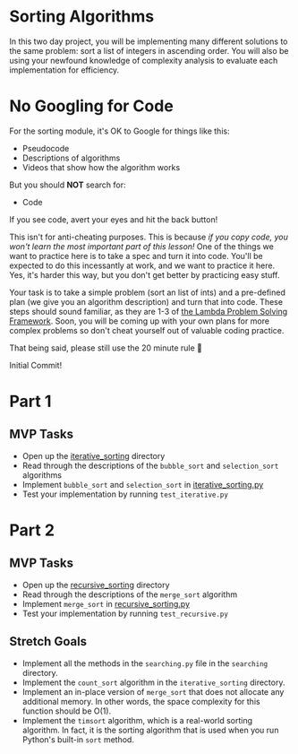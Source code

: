 # Sorting Algorithms

In this two day project, you will be implementing many different solutions to the same problem: sort a list of integers in ascending order. You will also be using your newfound knowledge of complexity analysis to evaluate each implementation for efficiency.

# No Googling for Code

For the sorting module, it's OK to Google for things like this:

* Pseudocode
* Descriptions of algorithms
* Videos that show how the algorithm works

But you should **NOT** search for:

* Code

If you see code, avert your eyes and hit the back button!

This isn't for anti-cheating purposes. This is because _if you copy code, you won't learn the most important part of this lesson!_ One of the things we want to practice here is to take a spec and turn it into code. You'll be expected to do this incessantly at work, and we want to practice it here. Yes, it's harder this way, but you don't get better by practicing easy stuff.

Your task is to take a simple problem (sort an list of ints) and a pre-defined plan (we give you an algorithm description) and turn that into code. These steps should sound familiar, as they are 1-3 of [the Lambda Problem Solving Framework](https://github.com/LambdaSchool/CS-Wiki/wiki/Lambda-Problem-Solving-Framework). Soon, you will be coming up with your own plans for more complex problems so don't cheat yourself out of valuable coding practice.

That being said, please still use the 20 minute rule :slightly_smiling_face:

Initial Commit!

# Part 1

## MVP Tasks

 - Open up the [iterative_sorting](src/iterative_sorting) directory
 - Read through the descriptions of the `bubble_sort` and `selection_sort` algorithms
 - Implement `bubble_sort` and `selection_sort` in [iterative_sorting.py](src/iterative_sorting/iterative_sorting.py)
 - Test your implementation by running `test_iterative.py`

# Part 2

## MVP Tasks

 - Open up the [recursive_sorting](src/recursive_sorting) directory
 - Read through the descriptions of the `merge_sort` algorithm
 - Implement `merge_sort` in [recursive_sorting.py](src/recursive_sorting/recursive_sorting.py)
 - Test your implementation by running `test_recursive.py`

## Stretch Goals
 - Implement all the methods in the `searching.py` file in the `searching` directory.
 - Implement the `count_sort` algorithm in the `iterative_sorting` directory.
 - Implement an in-place version of `merge_sort` that does not allocate any additional memory. In other words, the space complexity for this function should be O(1).
 - Implement the `timsort` algorithm, which is a real-world sorting algorithm. In fact, it is the sorting algorithm that is used when you run Python's built-in `sort` method. 

